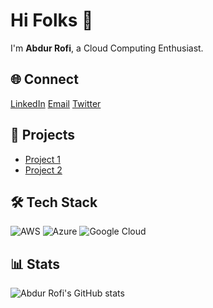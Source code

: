 # Hi Folks 👋

I'm **Abdur Rofi**, a Cloud Computing Enthusiast.

## 🌐 Connect

<div class="flex space-x-2">
  <a href="https://www.linkedin.com/in/abdurrofi" class="bg-black text-white px-3 py-1 rounded-md hover:bg-gray-800">LinkedIn</a>
  <a href="mailto:abdur.rofi@example.com" class="bg-black text-white px-3 py-1 rounded-md hover:bg-gray-800">Email</a>
  <a href="https://twitter.com/abdurrofi" class="bg-black text-white px-3 py-1 rounded-md hover:bg-gray-800">Twitter</a>
</div>

## 🚀 Projects

<ul class="list-none space-y-1">
  <li><a href="https://github.com/mrofisr/project1" class="text-black hover:underline">Project 1</a></li>
  <li><a href="https://github.com/mrofisr/project2" class="text-black hover:underline">Project 2</a></li>
</ul>

## 🛠️ Tech Stack

<div class="flex space-x-2">
  <img src="https://img.shields.io/badge/AWS-black?style=flat-square&logo=amazon-aws&logoColor=white" alt="AWS">
  <img src="https://img.shields.io/badge/Azure-black?style=flat-square&logo=microsoft-azure&logoColor=white" alt="Azure">
  <img src="https://img.shields.io/badge/Google%20Cloud-black?style=flat-square&logo=google-cloud&logoColor=white" alt="Google Cloud">
</div>

## 📊 Stats

<img src="https://github-readme-stats.vercel.app/api?username=mrofisr&show_icons=true&theme=graywhite" alt="Abdur Rofi's GitHub stats">

<script src="https://cdn.tailwindcss.com"></script>
